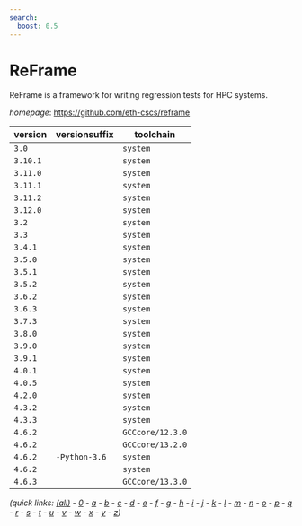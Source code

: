 ```yaml
---
search:
  boost: 0.5
---
```

# ReFrame

ReFrame is a framework for writing regression tests for HPC systems.

*homepage*: <https://github.com/eth-cscs/reframe>

version | versionsuffix | toolchain
--------|---------------|----------
``3.0`` |  | ``system``
``3.10.1`` |  | ``system``
``3.11.0`` |  | ``system``
``3.11.1`` |  | ``system``
``3.11.2`` |  | ``system``
``3.12.0`` |  | ``system``
``3.2`` |  | ``system``
``3.3`` |  | ``system``
``3.4.1`` |  | ``system``
``3.5.0`` |  | ``system``
``3.5.1`` |  | ``system``
``3.5.2`` |  | ``system``
``3.6.2`` |  | ``system``
``3.6.3`` |  | ``system``
``3.7.3`` |  | ``system``
``3.8.0`` |  | ``system``
``3.9.0`` |  | ``system``
``3.9.1`` |  | ``system``
``4.0.1`` |  | ``system``
``4.0.5`` |  | ``system``
``4.2.0`` |  | ``system``
``4.3.2`` |  | ``system``
``4.3.3`` |  | ``system``
``4.6.2`` |  | ``GCCcore/12.3.0``
``4.6.2`` |  | ``GCCcore/13.2.0``
``4.6.2`` | ``-Python-3.6`` | ``system``
``4.6.2`` |  | ``system``
``4.6.3`` |  | ``GCCcore/13.3.0``


*(quick links: [(all)](../index.md) - [0](../0/index.md) - [a](../a/index.md) - [b](../b/index.md) - [c](../c/index.md) - [d](../d/index.md) - [e](../e/index.md) - [f](../f/index.md) - [g](../g/index.md) - [h](../h/index.md) - [i](../i/index.md) - [j](../j/index.md) - [k](../k/index.md) - [l](../l/index.md) - [m](../m/index.md) - [n](../n/index.md) - [o](../o/index.md) - [p](../p/index.md) - [q](../q/index.md) - [r](../r/index.md) - [s](../s/index.md) - [t](../t/index.md) - [u](../u/index.md) - [v](../v/index.md) - [w](../w/index.md) - [x](../x/index.md) - [y](../y/index.md) - [z](../z/index.md))*

